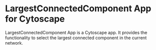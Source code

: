 # LargestConnectedComponent App for Cytoscape

LargestConnectedComponent App is a Cytoscape app. It provides the functionality to select the largest connected component in the current network.
